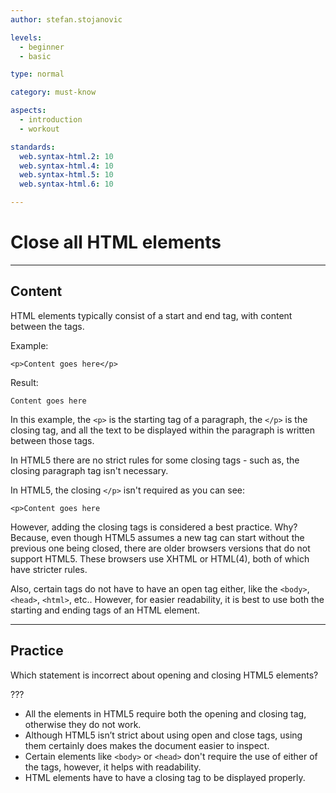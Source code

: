 ```yaml
---
author: stefan.stojanovic

levels:
  - beginner
  - basic

type: normal

category: must-know

aspects:
  - introduction
  - workout

standards:
  web.syntax-html.2: 10
  web.syntax-html.4: 10
  web.syntax-html.5: 10
  web.syntax-html.6: 10

---
```

# Close all HTML elements
---
## Content

HTML elements typically consist of a start and end tag, with content between the tags.

Example:
```
<p>Content goes here</p>
```
Result:
```
Content goes here
```
In this example, the `<p>` is the starting tag of a paragraph, the `</p>` is the closing tag, and all the text to be displayed within the paragraph is written between those tags.

In HTML5 there are no strict rules for some closing tags - such as, the closing paragraph tag isn't necessary.

In HTML5, the closing `</p>` isn't required as you can see:
```
<p>Content goes here
```
However, adding the closing tags is considered a best practice. Why? Because, even though HTML5 assumes a new tag can start without the previous one being closed, there are older browsers versions that do not support HTML5. These browsers use XHTML or HTML(4), both of which have stricter rules.

Also, certain tags do not have to have an open tag either, like the `<body>`, `<head>`, `<html>`, etc.. However, for easier readability, it is best to use both the starting and ending tags of an HTML element.

---
## Practice

Which statement is incorrect about opening and closing  HTML5 elements?

???

 * All the elements in HTML5 require both the opening and closing tag, otherwise they do not work.
 * Although HTML5 isn’t strict about using open and close tags, using them certainly does makes the document easier to inspect.
 * Certain elements like `<body>` or `<head>` don't require the use of either of the tags, however, it helps with readability.
 * HTML elements have to have a closing tag to be displayed properly.
